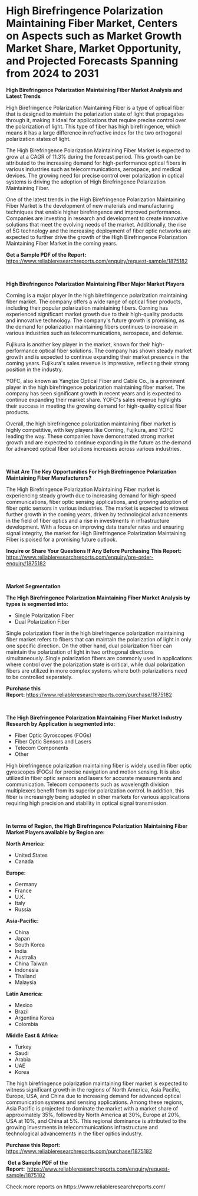 <p><h1>High Birefringence Polarization Maintaining Fiber Market, Centers on Aspects such as Market Growth Market Share, Market Opportunity, and Projected Forecasts Spanning from 2024 to 2031</h1></p><p><strong>High Birefringence Polarization Maintaining Fiber Market Analysis and Latest Trends</strong></p>
<p><p>High Birefringence Polarization Maintaining Fiber is a type of optical fiber that is designed to maintain the polarization state of light that propagates through it, making it ideal for applications that require precise control over the polarization of light. This type of fiber has high birefringence, which means it has a large difference in refractive index for the two orthogonal polarization states of light.</p><p>The High Birefringence Polarization Maintaining Fiber Market is expected to grow at a CAGR of 11.3% during the forecast period. This growth can be attributed to the increasing demand for high-performance optical fibers in various industries such as telecommunications, aerospace, and medical devices. The growing need for precise control over polarization in optical systems is driving the adoption of High Birefringence Polarization Maintaining Fiber.</p><p>One of the latest trends in the High Birefringence Polarization Maintaining Fiber Market is the development of new materials and manufacturing techniques that enable higher birefringence and improved performance. Companies are investing in research and development to create innovative solutions that meet the evolving needs of the market. Additionally, the rise of 5G technology and the increasing deployment of fiber optic networks are expected to further drive the growth of the High Birefringence Polarization Maintaining Fiber Market in the coming years.</p></p>
<p><strong>Get a Sample PDF of the Report:&nbsp;</strong> <a href="https://www.reliableresearchreports.com/enquiry/request-sample/1875182">https://www.reliableresearchreports.com/enquiry/request-sample/1875182</a></p>
<p>&nbsp;</p>
<p><strong>High Birefringence Polarization Maintaining Fiber Major Market Players</strong></p>
<p><p>Corning is a major player in the high birefringence polarization maintaining fiber market. The company offers a wide range of optical fiber products, including their popular polarization maintaining fibers. Corning has experienced significant market growth due to their high-quality products and innovative technology. The company's future growth is promising, as the demand for polarization maintaining fibers continues to increase in various industries such as telecommunications, aerospace, and defense.</p><p>Fujikura is another key player in the market, known for their high-performance optical fiber solutions. The company has shown steady market growth and is expected to continue expanding their market presence in the coming years. Fujikura's sales revenue is impressive, reflecting their strong position in the industry.</p><p>YOFC, also known as Yangtze Optical Fiber and Cable Co., is a prominent player in the high birefringence polarization maintaining fiber market. The company has seen significant growth in recent years and is expected to continue expanding their market share. YOFC's sales revenue highlights their success in meeting the growing demand for high-quality optical fiber products.</p><p>Overall, the high birefringence polarization maintaining fiber market is highly competitive, with key players like Corning, Fujikura, and YOFC leading the way. These companies have demonstrated strong market growth and are expected to continue expanding in the future as the demand for advanced optical fiber solutions increases across various industries.</p></p>
<p>&nbsp;</p>
<p><strong>What Are The Key Opportunities For High Birefringence Polarization Maintaining Fiber Manufacturers?</strong></p>
<p><p>The High Birefringence Polarization Maintaining Fiber market is experiencing steady growth due to increasing demand for high-speed communications, fiber optic sensing applications, and growing adoption of fiber optic sensors in various industries. The market is expected to witness further growth in the coming years, driven by technological advancements in the field of fiber optics and a rise in investments in infrastructure development. With a focus on improving data transfer rates and ensuring signal integrity, the market for High Birefringence Polarization Maintaining Fiber is poised for a promising future outlook.</p></p>
<p><strong>Inquire or Share Your Questions If Any Before Purchasing This Report:</strong> <a href="https://www.reliableresearchreports.com/enquiry/pre-order-enquiry/1875182">https://www.reliableresearchreports.com/enquiry/pre-order-enquiry/1875182</a></p>
<p>&nbsp;</p>
<p><strong>Market Segmentation</strong></p>
<p><strong>The High Birefringence Polarization Maintaining Fiber Market Analysis by types is segmented into:</strong></p>
<p><ul><li>Single Polarization Fiber</li><li>Dual Polarization Fiber</li></ul></p>
<p><p>Single polarization fiber in the high birefringence polarization maintaining fiber market refers to fibers that can maintain the polarization of light in only one specific direction. On the other hand, dual polarization fiber can maintain the polarization of light in two orthogonal directions simultaneously. Single polarization fibers are commonly used in applications where control over the polarization state is critical, while dual polarization fibers are utilized in more complex systems where both polarizations need to be controlled separately.</p></p>
<p><strong>Purchase this Report:&nbsp;</strong><a href="https://www.reliableresearchreports.com/purchase/1875182">https://www.reliableresearchreports.com/purchase/1875182</a></p>
<p>&nbsp;</p>
<p><strong>The High Birefringence Polarization Maintaining Fiber Market Industry Research by Application is segmented into:</strong></p>
<p><ul><li>Fiber Optic Gyroscopes (FOGs)</li><li>Fiber Optic Sensors and Lasers</li><li>Telecom Components</li><li>Other</li></ul></p>
<p><p>High birefringence polarization maintaining fiber is widely used in fiber optic gyroscopes (FOGs) for precise navigation and motion sensing. It is also utilized in fiber optic sensors and lasers for accurate measurements and communication. Telecom components such as wavelength division multiplexers benefit from its superior polarization control. In addition, this fiber is increasingly being adopted in other markets for various applications requiring high precision and stability in optical signal transmission.</p></p>
<p>&nbsp;</p>
<p><strong>In terms of Region, the High Birefringence Polarization Maintaining Fiber Market Players available by Region are:</strong></p>
<p>
    <p> <strong> North America: </strong>
        <ul>
            <li>United States</li>
            <li>Canada</li>
        </ul>
        </p> 
    <p> <strong> Europe: </strong>
        <ul>
            <li>Germany</li>
            <li>France</li>
            <li>U.K.</li>
            <li>Italy</li>
            <li>Russia</li>
        </ul>
        </p> 
    <p> <strong> Asia-Pacific: </strong>
        <ul>
            <li>China</li>
            <li>Japan</li>
            <li>South Korea</li>
            <li>India</li>
            <li>Australia</li>
            <li>China Taiwan</li>
            <li>Indonesia</li>
            <li>Thailand</li>
            <li>Malaysia</li>
        </ul>
        </p> 
    <p> <strong> Latin America: </strong>
        <ul>
            <li>Mexico</li>
            <li>Brazil</li>
            <li>Argentina Korea</li>
            <li>Colombia</li>
        </ul>
        </p> 
    <p> <strong> Middle East & Africa: </strong>
        <ul>
            <li>Turkey</li>
            <li>Saudi</li>
            <li>Arabia</li>
            <li>UAE</li>
            <li>Korea</li>
        </ul>
    </p>
    </p>
<p><p>The high birefringence polarization maintaining fiber market is expected to witness significant growth in the regions of North America, Asia Pacific, Europe, USA, and China due to increasing demand for advanced optical communication systems and sensing applications. Among these regions, Asia Pacific is projected to dominate the market with a market share of approximately 35%, followed by North America at 30%, Europe at 20%, USA at 10%, and China at 5%. This regional dominance is attributed to the growing investments in telecommunications infrastructure and technological advancements in the fiber optics industry.</p></p>
<p><strong>Purchase this Report: </strong><a href="https://www.reliableresearchreports.com/purchase/1875182">https://www.reliableresearchreports.com/purchase/1875182</a></p>
<p>&nbsp;<strong>Get a Sample PDF of the Report:&nbsp;&nbsp;</strong><a href="https://www.reliableresearchreports.com/enquiry/request-sample/1875182">https://www.reliableresearchreports.com/enquiry/request-sample/1875182</a></p>
<p><strong></strong></p>
<p>Check more reports on https://www.reliableresearchreports.com/</p>